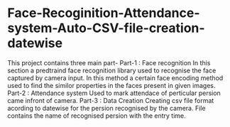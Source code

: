 # Face-Recoginition-Attendance-system-Auto-CSV-file-creation-datewise
This project contains three main part-
Part-1 : Face recognition 
In this section a predtraind face recognition library used to recognise the face captured by camera input. In this method a certain face encoding 
method used to find the similor properties in the faces present in given images.
Part-2 : Attendance system
Used to mark attendace of perticular persion came infront of camera.
Part-3 : Data Creation
Creating csv file format acording to datewise for the persion recognised by the camera. File contains the name of recognised persion with the entry time.
